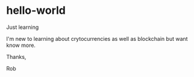 # hello-world
Just learning

I'm new to learning about crytocurrencies as well as blockchain but want know more.

Thanks,

Rob

